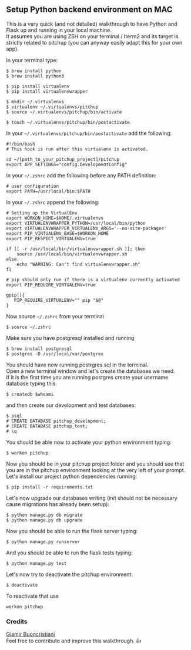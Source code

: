 ## Setup Python backend environment on MAC
This is a very quick (and not detailed) walkthrough to have Python and Flask up and running in your local machine.<br>
It assumes you are using ZSH on your terminal / Iterm2 and its target is strictly related to pitchup (you can anyway easily adapt this for your own app).


In your terminal type:
```
$ brew install python
$ brew install python3

$ pip install virtualenv
$ pip install virtualenvwrapper

$ mkdir ~/.virtualenvs
$ virtualenv ~/.virtualenvs/pitchup
$ source ~/.virtualenvs/pitchup/bin/activate

$ touch ~/.virtualenvs/pitchup/bin/postactivate

```

In your ```~/.virtualenvs/pitchup/bin/postactivate``` add the following:
```
#!/bin/bash
# This hook is run after this virtualenv is activated.

cd ~/[path_to_your_pitchup_project]/pitchup
export APP_SETTINGS="config.DevelopmentConfig"
```

In your ```~/.zshrc``` add the following before any PATH definition:
```
# user configuration
export PATH=/usr/local/bin:$PATH

```

In your ```~/.zshrc``` append the following:
```
# Setting up the VirtualEnv
export WORKON_HOME=$HOME/.virtualenvs
export VIRTUALENVWRAPPER_PYTHON=/usr/local/bin/python
export VIRTUALENVWRAPPER_VIRTUALENV_ARGS='--no-site-packages'
export PIP_VIRTUALENV_BASE=$WORKON_HOME
export PIP_RESPECT_VIRTUALENV=true

if [[ -r /usr/local/bin/virtualenvwrapper.sh ]]; then
    source /usr/local/bin/virtualenvwrapper.sh
else
    echo "WARNING: Can't find virtualenvwrapper.sh"
fi

# pip should only run if there is a virtualenv currently activated
export PIP_REQUIRE_VIRTUALENV=true

gpip(){
   PIP_REQUIRE_VIRTUALENV="" pip "$@"
}

```
Now source ```~/.zshrc``` from your terminal
```
$ source ~/.zshrc
```

Make sure you have postgresql installed and running
```
$ brew install postgresql
$ postgres -D /usr/local/var/postgres
```
You should have now running postrgres sql in the terminal.<br>
Open a new terminal window and let's create the databases we need.<br>
If it is the first time you are running postgres create your username database typing this:
```
$ createdb $whoami
```
and then create our development and test databases:
```
$ psql
# CREATE DATABASE pitchup_development;
# CREATE DATABASE pitchup_test;
# \q
```

You should be able now to activate your python environment typing:
```
$ workon pitchup
```
Now you should be in your pitchup project folder and you should see that you are in the pitchup environment looking at the very left of your prompt.<br>
Let's install our project python dependencies running:
```
$ pip install -r requirements.txt
```
Let's now upgrade our databases writing (init should not be necessary cause migrations has already been setup):
```
$ python manage.py db migrate
$ python manage.py db upgrade

```
Now you should be able to run the flask server typing:
```
$ python manage.py runserver
```
And you should be able to run the flask tests typing:
```
$ python manage.py test
```
Let's now try to deactivate the pitchup environment:
```
$ deactivate
```
To reactivate that use
```
workon pitchup
```

### Credits
[Giamir Buoncristiani](https://github.com/giamir)<br>
Feel free to contribute and improve this walkthrough. 👍
